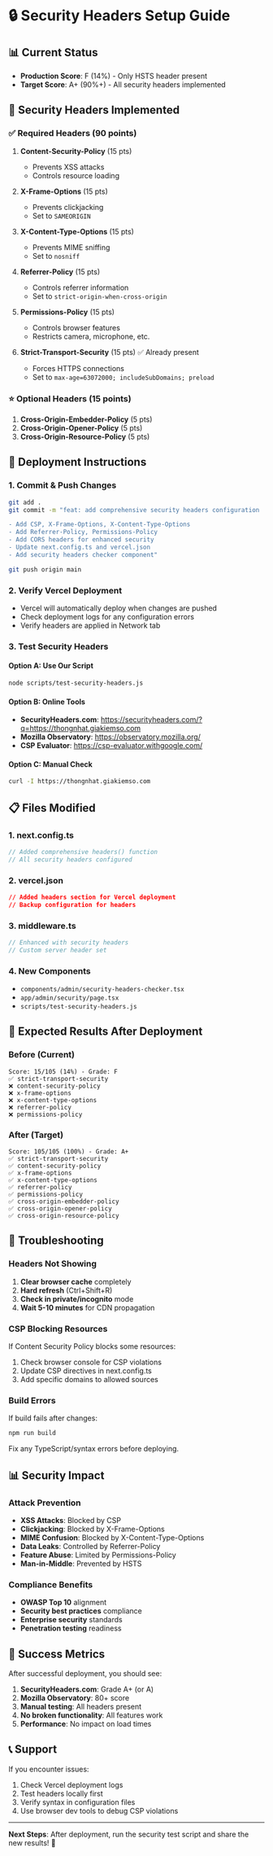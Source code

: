 # 🔒 Security Headers Setup Guide

## 📊 Current Status
- **Production Score**: F (14%) - Only HSTS header present
- **Target Score**: A+ (90%+) - All security headers implemented

## 🎯 Security Headers Implemented

### ✅ Required Headers (90 points)
1. **Content-Security-Policy** (15 pts)
   - Prevents XSS attacks
   - Controls resource loading
   
2. **X-Frame-Options** (15 pts)
   - Prevents clickjacking
   - Set to `SAMEORIGIN`
   
3. **X-Content-Type-Options** (15 pts)
   - Prevents MIME sniffing
   - Set to `nosniff`
   
4. **Referrer-Policy** (15 pts)
   - Controls referrer information
   - Set to `strict-origin-when-cross-origin`
   
5. **Permissions-Policy** (15 pts)
   - Controls browser features
   - Restricts camera, microphone, etc.
   
6. **Strict-Transport-Security** (15 pts) ✅ Already present
   - Forces HTTPS connections
   - Set to `max-age=63072000; includeSubDomains; preload`

### ⭐ Optional Headers (15 points)
1. **Cross-Origin-Embedder-Policy** (5 pts)
2. **Cross-Origin-Opener-Policy** (5 pts) 
3. **Cross-Origin-Resource-Policy** (5 pts)

## 🚀 Deployment Instructions

### 1. Commit & Push Changes
```bash
git add .
git commit -m "feat: add comprehensive security headers configuration

- Add CSP, X-Frame-Options, X-Content-Type-Options
- Add Referrer-Policy, Permissions-Policy  
- Add CORS headers for enhanced security
- Update next.config.ts and vercel.json
- Add security headers checker component"

git push origin main
```

### 2. Verify Vercel Deployment
- Vercel will automatically deploy when changes are pushed
- Check deployment logs for any configuration errors
- Verify headers are applied in Network tab

### 3. Test Security Headers

#### Option A: Use Our Script
```bash
node scripts/test-security-headers.js
```

#### Option B: Online Tools
- **SecurityHeaders.com**: https://securityheaders.com/?q=https://thongnhat.giakiemso.com
- **Mozilla Observatory**: https://observatory.mozilla.org/
- **CSP Evaluator**: https://csp-evaluator.withgoogle.com/

#### Option C: Manual Check
```bash
curl -I https://thongnhat.giakiemso.com
```

## 📋 Files Modified

### 1. next.config.ts
```typescript
// Added comprehensive headers() function
// All security headers configured
```

### 2. vercel.json  
```json
// Added headers section for Vercel deployment
// Backup configuration for headers
```

### 3. middleware.ts
```typescript
// Enhanced with security headers
// Custom server header set
```

### 4. New Components
- `components/admin/security-headers-checker.tsx`
- `app/admin/security/page.tsx`
- `scripts/test-security-headers.js`

## 🎯 Expected Results After Deployment

### Before (Current)
```
Score: 15/105 (14%) - Grade: F
✅ strict-transport-security  
❌ content-security-policy   
❌ x-frame-options          
❌ x-content-type-options   
❌ referrer-policy          
❌ permissions-policy       
```

### After (Target)
```
Score: 105/105 (100%) - Grade: A+
✅ strict-transport-security      
✅ content-security-policy       
✅ x-frame-options              
✅ x-content-type-options       
✅ referrer-policy              
✅ permissions-policy           
✅ cross-origin-embedder-policy  
✅ cross-origin-opener-policy    
✅ cross-origin-resource-policy  
```

## 🔧 Troubleshooting

### Headers Not Showing
1. **Clear browser cache** completely
2. **Hard refresh** (Ctrl+Shift+R)
3. **Check in private/incognito** mode
4. **Wait 5-10 minutes** for CDN propagation

### CSP Blocking Resources
If Content Security Policy blocks some resources:

1. Check browser console for CSP violations
2. Update CSP directives in next.config.ts
3. Add specific domains to allowed sources

### Build Errors
If build fails after changes:
```bash
npm run build
```
Fix any TypeScript/syntax errors before deploying.

## 📊 Security Impact

### Attack Prevention
- **XSS Attacks**: Blocked by CSP
- **Clickjacking**: Blocked by X-Frame-Options
- **MIME Confusion**: Blocked by X-Content-Type-Options
- **Data Leaks**: Controlled by Referrer-Policy
- **Feature Abuse**: Limited by Permissions-Policy
- **Man-in-Middle**: Prevented by HSTS

### Compliance Benefits
- **OWASP Top 10** alignment
- **Security best practices** compliance
- **Enterprise security** standards
- **Penetration testing** readiness

## 🎉 Success Metrics

After successful deployment, you should see:

1. **SecurityHeaders.com**: Grade A+ (or A)
2. **Mozilla Observatory**: 80+ score
3. **Manual testing**: All headers present
4. **No broken functionality**: All features work
5. **Performance**: No impact on load times

## 📞 Support

If you encounter issues:
1. Check Vercel deployment logs
2. Test headers locally first
3. Verify syntax in configuration files
4. Use browser dev tools to debug CSP violations

---

**Next Steps**: After deployment, run the security test script and share the new results! 🚀